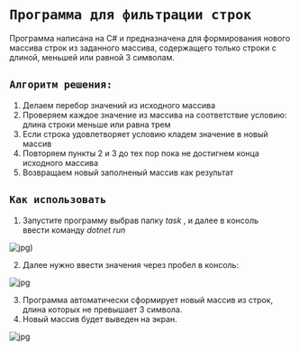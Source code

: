 # ```Программа для фильтрации строк```

Программа написана на C# и предназначена для формирования нового массива строк из заданного массива, содержащего только строки с длиной, меньшей или равной 3 символам.

## ```Алгоритм решения:```

1. Делаем перебор значений из исходного массива
2. Проверяем каждое значение из массива на соответствие условию: длина строки меньше или равна трем
3. Если строка удовлетворяет условию кладем значение в новый массив
4. Повторяем пункты 2 и 3 до тех пор пока не достигнем конца исходного массива
5. Возвращаем новый заполненый массив как результат

## ```Как использовать```

1. Запустите программу выбрав папку *task* , и далее в консоль    
ввести команду *dotnet run*

![jpg](<Снимок экрана 2023-12-03 143144.jpg>))



2. Далее нужно ввести значения через пробел в консоль:

![jpg](<Снимок экрана 2023-12-03 143449.jpg>)


3. Программа автоматически сформирует новый массив из строк, длина которых не превышает 3 символа.
4. Новый массив будет выведен на экран.

![jpg](<Снимок экрана 2023-12-03 143520.jpg>)






 



